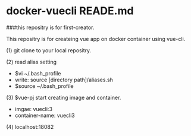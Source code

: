 # docker-vuecli READE.md
###this repositry is for first-creator.

This repositry is for createing vue app on docker container using vue-cli.



(1) git clone to your local repositry.

(2) read alias setting
 - $vi ~/.bash_profile
 - write: source [directory path]/aliases.sh
 - $source ~/.bash_profile

(3) $vue-pj
 start creating image and container.
 - imgae: vuecli:3
 - container-name: vuecli3
 
(4) localhost:18082
